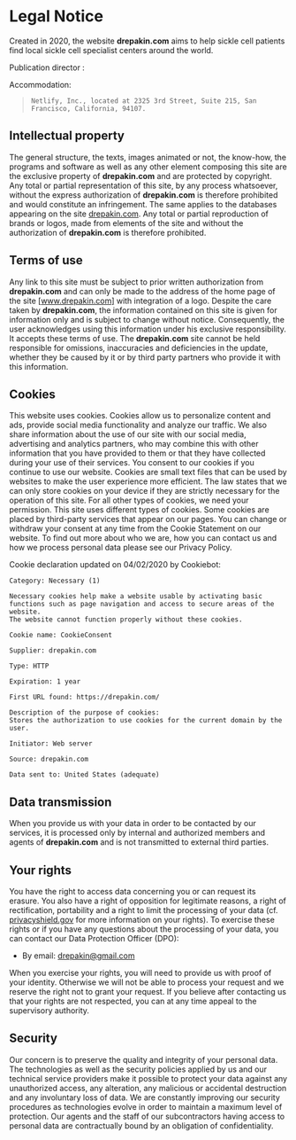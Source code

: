 # Legal Notice

Created in 2020, the website **drepakin.com** aims to help sickle cell patients find local sickle cell specialist centers around the world.

Publication director :

Accommodation:

> `Netlify, Inc., located at 2325 3rd Street, Suite 215, San Francisco, California, 94107.`

## Intellectual property

The general structure, the texts, images animated or not, the know-how, the programs and software as well as any other element composing this site are the exclusive property of **drepakin.com** and are protected by copyright. 
Any total or partial representation of this site, by any process whatsoever, without the express authorization of **drepakin.com** is therefore prohibited and would constitute an infringement. 
The same applies to the databases appearing on the site [drepakin.com].
Any total or partial reproduction of brands or logos, made from elements of the site and without the authorization of **drepakin.com** is therefore prohibited.

## Terms of use

Any link to this site must be subject to prior written authorization from **drepakin.com** and can only be made to the address of the home page of the site [www.drepakin.com] with integration of a logo.
Despite the care taken by **drepakin.com**, the information contained on this site is given for information only and is subject to change without notice. 
Consequently, the user acknowledges using this information under his exclusive responsibility.
It accepts these terms of use.
The **drepakin.com** site cannot be held responsible for omissions, inaccuracies and deficiencies in the update, whether they be caused by it or by third party partners who provide it with this information.

## Cookies

This website uses cookies. Cookies allow us to personalize content and ads, provide social media functionality and analyze our traffic. 
We also share information about the use of our site with our social media, advertising and analytics partners, who may combine this with other information that you have provided to them or that they have collected during your use of their services. 
You consent to our cookies if you continue to use our website.
Cookies are small text files that can be used by websites to make the user experience more efficient.
The law states that we can only store cookies on your device if they are strictly necessary for the operation of this site. 
For all other types of cookies, we need your permission.
This site uses different types of cookies. Some cookies are placed by third-party services that appear on our pages.
You can change or withdraw your consent at any time from the Cookie Statement on our website.
To find out more about who we are, how you can contact us and how we process personal data please see our Privacy Policy.

Cookie declaration updated on 04/02/2020 by Cookiebot:

```
Category: Necessary (1)

Necessary cookies help make a website usable by activating basic functions such as page navigation and access to secure areas of the website.
The website cannot function properly without these cookies.

Cookie name: CookieConsent

Supplier: drepakin.com

Type: HTTP

Expiration: 1 year

First URL found: https://drepakin.com/

Description of the purpose of cookies:
Stores the authorization to use cookies for the current domain by the user.

Initiator: Web server

Source: drepakin.com

Data sent to: United States (adequate)
```

## Data transmission

When you provide us with your data in order to be contacted by our services, it is processed only by internal and authorized members and agents of **drepakin.com** and is not transmitted to external third parties.

## Your rights

You have the right to access data concerning you or can request its erasure.
You also have a right of opposition for legitimate reasons, a right of rectification, portability and a right to limit the processing of your data (cf. [privacyshield.gov](https://www.privacyshield.gov/) for more information on your rights).
To exercise these rights or if you have any questions about the processing of your data, you can contact our Data Protection Officer (DPO):

- By email: [drepakin@gmail.com](mailto:drepakin@gmail.com?subject=[DPO/RGPD]&cc=tutanck@gmail.com)

When you exercise your rights, you will need to provide us with proof of your identity. 
Otherwise we will not be able to process your request and we reserve the right not to grant your request.
If you believe after contacting us that your rights are not respected, you can at any time appeal to the supervisory authority.

## Security

Our concern is to preserve the quality and integrity of your personal data. 
The technologies as well as the security policies applied by us and our technical service providers make it possible to protect your data against any unauthorized access, any alteration, any malicious or accidental destruction and any involuntary loss of data. 
We are constantly improving our security procedures as technologies evolve in order to maintain a maximum level of protection. 
Our agents and the staff of our subcontractors having access to personal data are contractually bound by an obligation of confidentiality.

[drepakin.com]: https://www.drepakin.com
[www.drepakin.com]: https://www.drepakin.com
